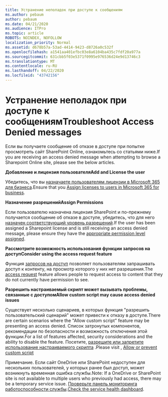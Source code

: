 ```yaml
---
title: Устранение неполадок при доступе к сообщениям
ms.author: pebaum
author: pebaum
ms.date: 04/21/2020
ms.audience: ITPro
ms.topic: article
ROBOTS: NOINDEX, NOFOLLOW
localization_priority: Normal
ms.assetid: d678b57a-53ad-4414-9423-d8726a0c532f
ms.openlocfilehash: a1541aa401efbc03e8a6104ba435c7fdf20a977a
ms.sourcegitcommit: 631cbb5f03e5371f0995e976536d24e9d13746c3
ms.translationtype: MT
ms.contentlocale: ru-RU
ms.lasthandoff: 04/22/2020
ms.locfileid: "43742156"
---
```

# <a name="troubleshoot-access-denied-messages"></a><span data-ttu-id="bf934-102">Устранение неполадок при доступе к сообщениям</span><span class="sxs-lookup"><span data-stu-id="bf934-102">Troubleshoot Access Denied messages</span></span>

<span data-ttu-id="bf934-103">Если вы получаете сообщение об отказе в доступе при попытке просмотреть сайт SharePoint Online, ознакомьтесь со статьями ниже.</span><span class="sxs-lookup"><span data-stu-id="bf934-103">If you are receiving an access denied message when attempting to browse a Sharepoint Online site, please see the below articles.</span></span>

<span data-ttu-id="bf934-104">**Добавление и лицензия пользователя**</span><span class="sxs-lookup"><span data-stu-id="bf934-104">**Add and License the user**</span></span>

<span data-ttu-id="bf934-105">Убедитесь, что вы [назначаете пользователям лицензии в Microsoft 365 для бизнеса](https://docs.microsoft.com/office365/admin/subscriptions-and-billing/assign-licenses-to-users?view=o365-worldwide&amp;tabs=One).</span><span class="sxs-lookup"><span data-stu-id="bf934-105">Ensure that you [Assign licenses to users in Microsoft 365 for business](https://docs.microsoft.com/office365/admin/subscriptions-and-billing/assign-licenses-to-users?view=o365-worldwide&amp;tabs=One).</span></span>

<span data-ttu-id="bf934-106">**Назначение разрешений**</span><span class="sxs-lookup"><span data-stu-id="bf934-106">**Assign Permissions**</span></span>

<span data-ttu-id="bf934-107">Если пользователю назначена лицензия SharePoint и по-прежнему получается сообщение об отказе в доступе, убедитесь, что для него [назначен соответствующий уровень разрешений](https://docs.microsoft.com/sharepoint/understanding-permission-levels).</span><span class="sxs-lookup"><span data-stu-id="bf934-107">If the user has been assigned a Sharepoint license and is still receiving an access denied message, please ensure they have the [appropriate permission level assigned](https://docs.microsoft.com/sharepoint/understanding-permission-levels).</span></span>

<span data-ttu-id="bf934-108">**Рассмотрите возможность использования функции запросов на доступ**</span><span class="sxs-lookup"><span data-stu-id="bf934-108">**Consider using the access request feature**</span></span>

<span data-ttu-id="bf934-109">Функция [запросов на доступ](https://support.office.com/article/Set-up-and-manage-access-requests-94B26E0B-2822-49D4-929A-8455698654B3) позволяет пользователям запрашивать доступ к контенту, на просмотр которого у них нет разрешения.</span><span class="sxs-lookup"><span data-stu-id="bf934-109">The [access request](https://support.office.com/article/Set-up-and-manage-access-requests-94B26E0B-2822-49D4-929A-8455698654B3) feature allows people to request access to content that they do not currently have permission to see.</span></span> 

<span data-ttu-id="bf934-110">**Разрешить настраиваемый скрипт может вызывать проблемы, связанные с доступом**</span><span class="sxs-lookup"><span data-stu-id="bf934-110">**Allow custom script may cause access denied issues**</span></span>

<span data-ttu-id="bf934-111">Существует несколько сценариев, в которых функция "разрешить пользовательский сценарий" может привести к отказу в доступе.</span><span class="sxs-lookup"><span data-stu-id="bf934-111">There are certain scenarios where the "Allow custom script" feature may be presenting an access denied.</span></span> <span data-ttu-id="bf934-112">Список затронутых компонентов, рекомендации по безопасности и возможность отключения этой функции.</span><span class="sxs-lookup"><span data-stu-id="bf934-112">For a list of features affected, security considerations and the ability to disable the feature.</span></span> <span data-ttu-id="bf934-113">Посетите, [разрешите или запретите использование настраиваемого скрипта](https://docs.microsoft.com/sharepoint/allow-or-prevent-custom-script) .</span><span class="sxs-lookup"><span data-stu-id="bf934-113">Please visit , [Allow or prevent custom script](https://docs.microsoft.com/sharepoint/allow-or-prevent-custom-script)</span></span>

<span data-ttu-id="bf934-114">Примечание. Если сайт OneDrive или SharePoint недоступен для нескольких пользователей, у которых ранее был доступ, может возникнуть временная ошибка службы.</span><span class="sxs-lookup"><span data-stu-id="bf934-114">Note: If a OneDrive or SharePoint site is not available to multiple users who previously had access, there may be a temporary service issue.</span></span> <span data-ttu-id="bf934-115">[Проверьте панель мониторинга работоспособности службы](https://portal.office.com/adminportal/home#/servicehealth).</span><span class="sxs-lookup"><span data-stu-id="bf934-115">[Check the service health dashboard](https://portal.office.com/adminportal/home#/servicehealth).</span></span>


  


